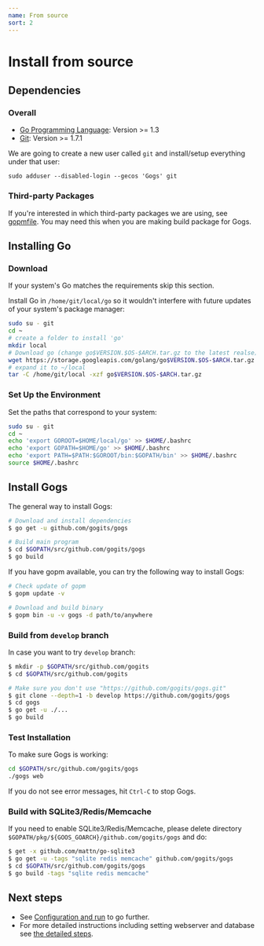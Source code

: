 ```yaml
---
name: From source
sort: 2
---
```


# Install from source

## Dependencies

### Overall

- [Go Programming Language](http://golang.org): Version >= 1.3
- [Git](http://git-scm.com): Version >= 1.7.1

We are going to create a new user called `git` and install/setup everything under that user:

`sudo adduser --disabled-login --gecos 'Gogs' git`

### Third-party Packages

If you're interested in which third-party packages we are using, see [gopmfile](https://github.com/gogits/gogs/blob/master/.gopmfile). You may need this when you are making build package for Gogs.

## Installing Go

### Download

If your system's Go matches the requirements skip this section.

Install Go in `/home/git/local/go` so it wouldn't interfere with future updates of your system's package manager:

```bash
sudo su - git
cd ~
# create a folder to install 'go'
mkdir local
# Download go (change go$VERSION.$OS-$ARCH.tar.gz to the latest realse)
wget https://storage.googleapis.com/golang/go$VERSION.$OS-$ARCH.tar.gz
# expand it to ~/local
tar -C /home/git/local -xzf go$VERSION.$OS-$ARCH.tar.gz
```

### Set Up the Environment

Set the paths that correspond to your system:

```bash
sudo su - git
cd ~
echo 'export GOROOT=$HOME/local/go' >> $HOME/.bashrc
echo 'export GOPATH=$HOME/go' >> $HOME/.bashrc
echo 'export PATH=$PATH:$GOROOT/bin:$GOPATH/bin' >> $HOME/.bashrc
source $HOME/.bashrc
```

## Install Gogs

The general way to install Gogs:

```bash
# Download and install dependencies
$ go get -u github.com/gogits/gogs

# Build main program
$ cd $GOPATH/src/github.com/gogits/gogs
$ go build
```

If you have gopm available, you can try the following way to install Gogs:

```bash
# Check update of gopm
$ gopm update -v

# Download and build binary
$ gopm bin -u -v gogs -d path/to/anywhere
```

### Build from `develop` branch

In case you want to try `develop` branch:

```bash
$ mkdir -p $GOPATH/src/github.com/gogits
$ cd $GOPATH/src/github.com/gogits

# Make sure you don't use "https://github.com/gogits/gogs.git"
$ git clone --depth=1 -b develop https://github.com/gogits/gogs
$ cd gogs
$ go get -u ./...
$ go build
```

### Test Installation

To make sure Gogs is working:

```bash
cd $GOPATH/src/github.com/gogits/gogs
./gogs web
```

If you do not see error messages, hit `Ctrl-C` to stop Gogs.

### Build with SQLite3/Redis/Memcache

If you need to enable SQLite3/Redis/Memcache, please delete directory `$GOPATH/pkg/${GOOS_GOARCH}/github.com/gogits/gogs` and do:

```bash
$ get -x github.com/mattn/go-sqlite3
$ go get -u -tags "sqlite redis memcache" github.com/gogits/gogs
$ cd $GOPATH/src/github.com/gogits/gogs
$ go build -tags "sqlite redis memcache"
```

## Next steps

- See [Configuration and run](/docs/installation/configuration_and_run) to go further.
- For more detailed instructions including setting webserver and database see [the detailed steps](/docs/advanced/configuration_for_source_builds).
